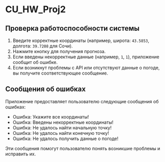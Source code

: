# CU_HW_Proj2
## Проверка работоспособности системы

1. Введите корректные координаты (например, широта: `43.5853`, долгота: `39.7208` для Сочи).
2. Нажмите кнопку для получения прогноза.
3. Если введены некорректные данные (например, `1`, `1`), приложение сообщит об ошибке.
4. Если возникнут проблемы с API или отсутствуют данные о погоде, вы получите соответствующее сообщение.

## Сообщения об ошибках

Приложение предоставляет пользователю следующие сообщения об ошибках:

- Ошибка: Укажите все координаты!
- Ошибка: Введены некорректные координаты!
- Ошибка: Не удалось найти начальную точку!
- Ошибка: Не удалось найти конечную точку!
- Ошибка: Не удалось получить данные о погоде!

Эти сообщения помогут пользователю понять возникшие проблемы и исправить их.
